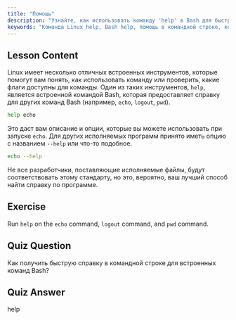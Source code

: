 ```yaml
---
title: "Помощь"
description: "Узнайте, как использовать команду 'help' в Bash для быстрой помощи в командной строке. Разберитесь со встроенными командами и найдите опции для программ Linux."
keywords: "Команда Linux help, Bash help, помощь в командной строке, команды Linux, Linux для начинающих, учебник Linux, учебник Bash"
---
```


## Lesson Content

Linux имеет несколько отличных встроенных инструментов, которые помогут вам понять, как использовать команду или проверить, какие флаги доступны для команды. Один из таких инструментов, `help`, является встроенной командой Bash, которая предоставляет справку для других команд Bash (например, `echo`, `logout`, `pwd`).

```bash
help echo
```

Это даст вам описание и опции, которые вы можете использовать при запуске `echo`. Для других исполняемых программ принято иметь опцию с названием `--help` или что-то подобное.

```bash
echo --help
```

Не все разработчики, поставляющие исполняемые файлы, будут соответствовать этому стандарту, но это, вероятно, ваш лучший способ найти справку по программе.

## Exercise

Run `help` on the `echo` command, `logout` command, and `pwd` command.

## Quiz Question

Как получить быструю справку в командной строке для встроенных команд Bash?

## Quiz Answer

help
